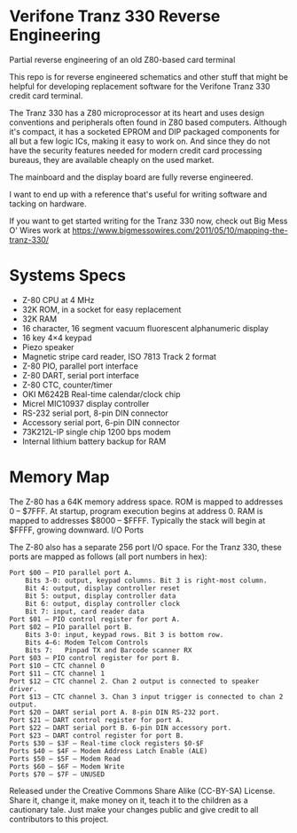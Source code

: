 # Verifone Tranz 330 Reverse Engineering
Partial reverse engineering of an old Z80-based card terminal

This repo is for reverse engineered schematics and other
stuff that might be helpful for developing replacement software
for the Verifone Tranz 330 credit card terminal.

The Tranz 330 has a Z80 microprocessor at its heart and uses
design conventions and peripherals often found in Z80 based
computers.  Although it's compact, it has a socketed EPROM and
DIP packaged components for all but a few logic ICs, making it
easy to work on.  And since they do not have the security
features needed for modern credit card processing bureaus, they
are available cheaply on the used market.

The mainboard and the display board are fully reverse engineered.

I want to end up with a reference that's useful for writing software
and tacking on hardware.

If you want to get started writing for the Tranz 330 now, check out
Big Mess O' Wires work at
https://www.bigmessowires.com/2011/05/10/mapping-the-tranz-330/

# Systems Specs
* Z-80 CPU at 4 MHz
* 32K ROM, in a socket for easy replacement
* 32K RAM
* 16 character, 16 segment vacuum fluorescent alphanumeric display
* 16 key 4×4 keypad
* Piezo speaker
* Magnetic stripe card reader, ISO 7813 Track 2 format
* Z-80 PIO, parallel port interface
* Z-80 DART, serial port interface
* Z-80 CTC, counter/timer
* OKI M6242B Real-time calendar/clock chip
* Micrel MIC10937 display controller
* RS-232 serial port, 8-pin DIN connector
* Accessory serial port, 6-pin DIN connector
* 73K212L-IP single chip 1200 bps modem
* Internal lithium battery backup for RAM



# Memory Map

The Z-80 has a 64K memory address space. ROM is mapped to addresses 0 – $7FFF. At startup, program execution begins at address 0. RAM is mapped to addresses $8000 – $FFFF. Typically the stack will begin at $FFFF, growing downward.
I/O Ports

The Z-80 also has a separate 256 port I/O space. For the Tranz 330, these ports are mapped as follows (all port numbers in hex):

    Port $00 – PIO parallel port A.
        Bits 3-0: output, keypad columns. Bit 3 is right-most column.
        Bit 4: output, display controller reset
        Bit 5: output, display controller data
        Bit 6: output, display controller clock
        Bit 7: input, card reader data
    Port $01 – PIO control register for port A.
    Port $02 – PIO parallel port B.
        Bits 3-0: input, keypad rows. Bit 3 is bottom row.
        Bits 4–6: Modem Telcom Controls
        Bits 7:   Pinpad TX and Barcode scanner RX
    Port $03 – PIO control register for port B.
    Port $10 – CTC channel 0
    Port $11 – CTC channel 1
    Port $12 – CTC channel 2. Chan 2 output is connected to speaker driver.
    Port $13 – CTC channel 3. Chan 3 input trigger is connected to chan 2 output.
    Port $20 – DART serial port A. 8-pin DIN RS-232 port.
    Port $21 – DART control register for port A.
    Port $22 – DART serial port B. 6-pin DIN accessory port.
    Port $23 – DART control register for port B.
    Ports $30 – $3F – Real-time clock registers $0-$F
    Ports $40 – $4F – Modem Address Latch Enable (ALE)
    Ports $50 – $5F – Modem Read
    Ports $60 – $6F – Modem Write
    Ports $70 – $7F – UNUSED


Released under the Creative Commons Share Alike (CC-BY-SA) License. Share it, change it, make money on it, teach it to the children as a cautionary tale. Just make your changes public and give credit to all contributors to this project.
